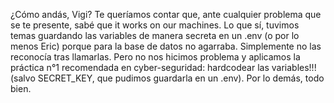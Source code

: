 ¿Cómo andás, Vigi? Te queríamos contar que, ante cualquier problema que se te presente, sabé que it works on our
machines. Lo que sí, tuvimos temas guardando las variables de manera secreta en un .env (o por lo menos Eric) porque
para la base de datos no agarraba. Simplemente no las reconocía tras llamarlas. Pero no nos hicimos problema y aplicamos
la práctica n°1 recomendada en cyber-seguridad: hardcodear las variables!!! (salvo SECRET_KEY, que pudimos guardarla en
un .env). Por lo demás, todo bien. 